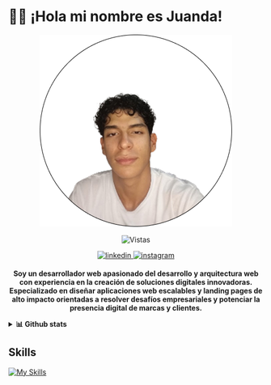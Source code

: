 # 👨‍💻 ¡Hola mi nombre es Juanda!

<div align="center">
    <img src="assets/avatar.png" />
    
![Vistas](https://komarev.com/ghpvc/?username=theYassonDC&&style=flat-square)

<a href="https://linkedin.com/in/juan-david-castro-y" target="_blank">
<img src=https://img.shields.io/badge/linkedin-%231E77B5.svg?&style=for-the-badge&logo=linkedin&logoColor=white alt=linkedin style="margin-bottom: 5px;" />
</a>
<a href="https://instagram.com/ljuanda_castro" target="_blank">
<img src=https://img.shields.io/badge/instagram-%23000000.svg?&style=for-the-badge&logo=instagram&logoColor=white alt=instagram style="margin-bottom: 5px;" />
</a>  

**Soy un desarrollador web apasionado del desarrollo y arquitectura web con experiencia en la creación de soluciones digitales innovadoras. Especializado en diseñar aplicaciones web escalables y landing pages      de alto impacto orientadas a resolver desafíos empresariales y potenciar la presencia digital de marcas y clientes.**
</div>
<details>
    <summary><strong>📊 Github stats</strong></summary>
    
![yasson](https://github-readme-stats.vercel.app/api?username=theYassonDC&show_icons=true&locale=es&theme=dark#gh-dark-mode-only)
</details>

## Skills
[![My Skills](https://skillicons.dev/icons?i=js,html,css,express,figma,react,tailwind,nestjs,mysql,nextjs,php,postgres,py,java,laravel,nodejs)](https://skillicons.dev)



